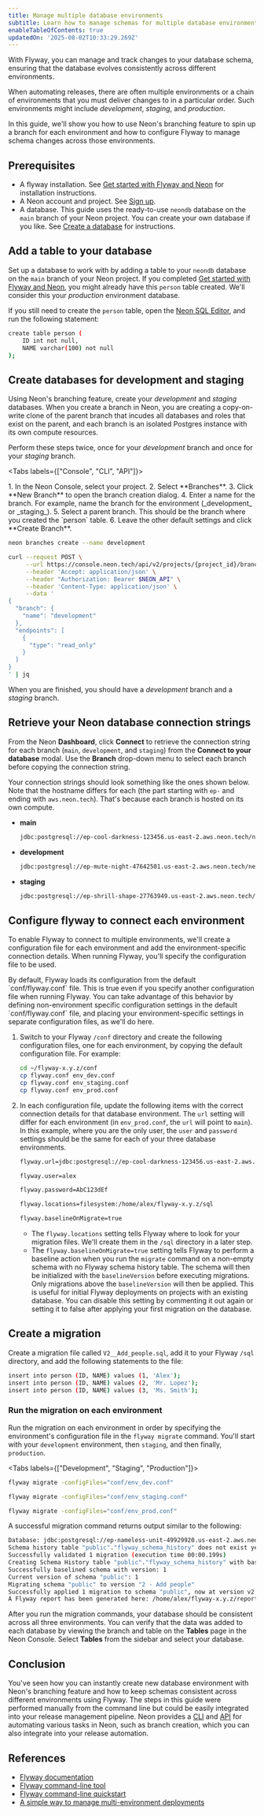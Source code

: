 ```yaml
---
title: Manage multiple database environments
subtitle: Learn how to manage schemas for multiple database environments with Flyway
enableTableOfContents: true
updatedOn: '2025-08-02T10:33:29.269Z'
---
```


With Flyway, you can manage and track changes to your database schema, ensuring that the database evolves consistently across different environments.

When automating releases, there are often multiple environments or a chain of environments that you must deliver changes to in a particular order. Such environments might include _development_, _staging_, and _production_.

In this guide, we'll show you how to use Neon's branching feature to spin up a branch for each environment and how to configure Flyway to manage schema changes across those environments.

## Prerequisites

- A flyway installation. See [Get started with Flyway and Neon](/docs/guides/flyway) for installation instructions.
- A Neon account and project. See [Sign up](/docs/get-started/signing-up).
- A database. This guide uses the ready-to-use `neondb` database on the `main` branch of your Neon project. You can create your own database if you like. See [Create a database](/docs/manage/databases#create-a-database) for instructions.

## Add a table to your database

Set up a database to work with by adding a table to your `neondb` database on the `main` branch of your Neon project. If you completed [Get started with Flyway and Neon](/docs/guides/flyway), you might already have this `person` table created. We'll consider this your _production_ environment database.

If you still need to create the `person` table, open the [Neon SQL Editor](/docs/get-started/query-with-neon-sql-editor), and run the following statement:

```bash
create table person (
    ID int not null,
    NAME varchar(100) not null
);
```

## Create databases for development and staging

Using Neon's branching feature, create your _development_ and _staging_ databases. When you create a branch in Neon, you are creating a copy-on-write clone of the parent branch that incudes all databases and roles that exist on the parent, and each branch is an isolated Postgres instance with its own compute resources.

Perform these steps twice, once for your _development_ branch and once for your _staging_ branch.

<Tabs labels={["Console", "CLI", "API"]}>

<TabItem>
1. In the Neon Console, select your project.
2. Select **Branches**.
3. Click **New Branch** to open the branch creation dialog.
4. Enter a name for the branch. For example, name the branch for the environment (_development_ or _staging_).
5. Select a parent branch. This should be the branch where you created the `person` table.
6. Leave the other default settings and click **Create Branch**.
</TabItem>

<TabItem>

```bash showLineNumbers
neon branches create --name development
```

</TabItem>

<TabItem>

```bash showLineNumbers
curl --request POST \
     --url https://console.neon.tech/api/v2/projects/{project_id}/branches \
     --header 'Accept: application/json' \
     --header "Authorization: Bearer $NEON_API" \
     --header 'Content-Type: application/json' \
     --data '
{
  "branch": {
    "name": "development"
  },
  "endpoints": [
    {
      "type": "read_only"
    }
  ]
}
' | jq
```

</TabItem>

</Tabs>

When you are finished, you should have a _development_ branch and a _staging_ branch.

## Retrieve your Neon database connection strings

From the Neon **Dashboard**, click **Connect** to retrieve the connection string for each branch (`main`, `development`, and `staging`) from the **Connect to your database** modal. Use the **Branch** drop-down menu to select each branch before copying the connection string.

Your connection strings should look something like the ones shown below. Note that the hostname differs for each (the part starting with `ep-` and ending with `aws.neon.tech`). That's because each branch is hosted on its own compute.

- **main**

  ```bash shouldWrap
  jdbc:postgresql://ep-cool-darkness-123456.us-east-2.aws.neon.tech/neondb?user=alex&password=AbC123dEf
  ```

- **development**

  ```bash shouldWrap
  jdbc:postgresql://ep-mute-night-47642501.us-east-2.aws.neon.tech/neondb?user=alex&password=AbC123dEf
  ```

- **staging**

  ```bash shouldWrap
  jdbc:postgresql://ep-shrill-shape-27763949.us-east-2.aws.neon.tech/neondb?user=alex&password=AbC123dEf
  ```

## Configure flyway to connect each environment

To enable Flyway to connect to multiple environments, we'll create a configuration file for each environment and add the environment-specific connection details. When running Flyway, you'll specify the configuration file to be used.

<Admonition type="note">
By default, Flyway loads its configuration from the default `conf/flyway.conf` file. This is true even if you specify another configuration file when running Flyway. You can take advantage of this behavior by defining non-environment specific configuration settings in the default `conf/flyway.conf` file, and placing your environment-specific settings in separate configuration files, as we'll do here.
</Admonition>

1. Switch to your Flyway `/conf` directory and create the following configuration files, one for each environment, by copying the default configuration file. For example:

   ```bash
   cd ~/flyway-x.y.z/conf
   cp flyway.conf env_dev.conf
   cp flyway.conf env_staging.conf
   cp flyway.conf env_prod.conf
   ```

2. In each configuration file, update the following items with the correct connection details for that database environment. The `url` setting will differ for each environment (in `env_prod.conf`, the `url` will point to `main`). In this example, where you are the only user, the `user` and `password` settings should be the same for each of your three database environments.

   ```bash shouldWrap
   flyway.url=jdbc:postgresql://ep-cool-darkness-123456.us-east-2.aws.neon.tech:5432/neondb

   flyway.user=alex

   flyway.password=AbC123dEf

   flyway.locations=filesystem:/home/alex/flyway-x.y.z/sql

   flyway.baselineOnMigrate=true
   ```

   - The `flyway.locations` setting tells Flyway where to look for your migration files. We'll create them in the `/sql` directory in a later step.
   - The `flyway.baselineOnMigrate=true` setting tells Flyway to perform a baseline action when you run the `migrate` command on a non-empty schema with no Flyway schema history table. The schema will then be initialized with the `baselineVersion` before executing migrations. Only migrations above the `baselineVersion` will then be applied. This is useful for initial Flyway deployments on projects with an existing database. You can disable this setting by commenting it out again or setting it to false after applying your first migration on the database.

## Create a migration

Create a migration file called `V2__Add_people.sql`, add it to your Flyway `/sql` directory, and add the following statements to the file:

```bash
insert into person (ID, NAME) values (1, 'Alex');
insert into person (ID, NAME) values (2, 'Mr. Lopez');
insert into person (ID, NAME) values (3, 'Ms. Smith');
```

### Run the migration on each environment

Run the migration on each environment in order by specifying the environment's configuration file in the `flyway migrate` command. You'll start with your `development` environment, then `staging`, and then finally, `production`.

<Tabs labels={["Development", "Staging", "Production"]}>

<TabItem>

```bash showLineNumbers
flyway migrate -configFiles="conf/env_dev.conf"
```

</TabItem>

<TabItem>

```bash showLineNumbers
flyway migrate -configFiles="conf/env_staging.conf"
```

</TabItem>

<TabItem>

```bash showLineNumbers
flyway migrate -configFiles="conf/env_prod.conf"
```

</TabItem>

</Tabs>

A successful migration command returns output similar to the following:

```bash
Database: jdbc:postgresql://ep-nameless-unit-49929920.us-east-2.aws.neon.tech/neondb (PostgreSQL 15.4)
Schema history table "public"."flyway_schema_history" does not exist yet
Successfully validated 1 migration (execution time 00:00.199s)
Creating Schema History table "public"."flyway_schema_history" with baseline ...
Successfully baselined schema with version: 1
Current version of schema "public": 1
Migrating schema "public" to version "2 - Add people"
Successfully applied 1 migration to schema "public", now at version v2 (execution time 00:00.410s)
A Flyway report has been generated here: /home/alex/flyway-x.y.z/report.html
```

After you run the migration commands, your database should be consistent across all three environments. You can verify that the data was added to each database by viewing the branch and table on the **Tables** page in the Neon Console. Select **Tables** from the sidebar and select your database.

## Conclusion

You've seen how you can instantly create new database environment with Neon's branching feature and how to keep schemas consistent across different environments using Flyway. The steps in this guide were performed manually from the command line but could be easily integrated into your release management pipeline. Neon provides a [CLI](/docs/reference/neon-cli) and [API](https://api-docs.neon.tech/reference/getting-started-with-neon-api) for automating various tasks in Neon, such as branch creation, which you can also integrate into your release automation.

## References

- [Flyway documentation](https://documentation.red-gate.com/fd/flyway-documentation-138346877.html)
- [Flyway command-line tool](https://documentation.red-gate.com/fd/command-line-184127404.html)
- [Flyway command-line quickstart](https://documentation.red-gate.com/fd/quickstart-command-line-184127576.html)
- [A simple way to manage multi-environment deployments](https://flywaydb.org/blog/a-simple-way-to-manage-multi-environment-deployments)
